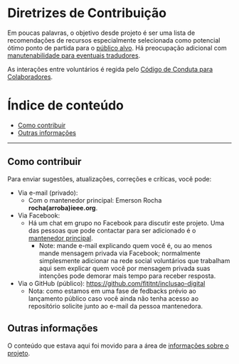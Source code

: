 # Diretrizes de Contribuição

<!--
---
Aviso: neste momento apenas contribuições feitas por pessoas do próprio time
atual podem ser aceitas, por motivos de:

1. Dar tempo para ter mais pessoas para atuar como curadores de conteúdo
    - Lembre-se: este projeto não é uma _lista de tudo_, mas especialmente selecionada
2. Preparar projeto para ser movido para [Organização Etica.AI](https://github.com/EticaAI)
3. Garantir alinhamento de envolvidos com visão de longo prazo
    - Inclusive potencialmente (re-)decidir tal visão

Saiba mais [sobre o ponto 1 aqui](team/pt/README.md).

---
-->

Em poucas palavras, o objetivo desde projeto é ser uma lista de recomendações
de recursos especialmente selecionada como potencial ótimo ponto de partida
para o [público alvo](about/README.md#público-alvo). Há preocupação adicional com
[manutenabilidade para eventuais tradudores](about/README.md#internacionalização-para-permitir-localização).

As interações entre voluntários é regida pelo [Código de Conduta para Colaboradores](code-of-conduct.md).

# Índice de conteúdo

<!-- TOC depthFrom:2 depthTo:5 -->

- [Como contribuir](#como-contribuir)
- [Outras informações](#outras-informações)

<!-- /TOC -->

---

## Como contribuir

Para enviar sugestões, atualizações, correções e críticas, você pode:

- Via e-mail (privado):
  - Com o mantenedor principal: Emerson Rocha **rocha(arroba)ieee.org**.
- Via Facebook:
  - Há um chat em grupo no Facebook para discutir este projeto. Uma das pessoas
    que pode contactar para ser adicionado é o [mantenedor principal](https://www.facebook.com/fititnt).
    - Note: mande e-mail explicando quem você é, ou ao menos mande mensagem
      privada via Facebook; normalmente simplesmente adicionar na rede social
      voluntários que trabalham aqui sem explicar quem você por mensagem privada
      suas intenções pode demorar mais tempo para receber resposta.
- Via o GitHub (público): <https://github.com/fititnt/inclusao-digital>
  - Nota: como estamos em uma fase de fedbacks prévio ao lançamento público caso
    você ainda não tenha acesso ao repositório solicite junto ao e-mail da
    pessoa mantenedora.
<!--
  - Saiba como: [Levantar um ponto de discussão <sup>link em inglês</sup>](https://help.github.com/articles/creating-an-issue/)
  - Saiba como: [Sugerir alteração do código fonte <sup>link em inglês</sup>](https://help.github.com/articles/about-pull-requests/)
-->

## Outras informações

O conteúdo que estava aqui foi movido para a área de [informações sobre o projeto](about/README.md).
